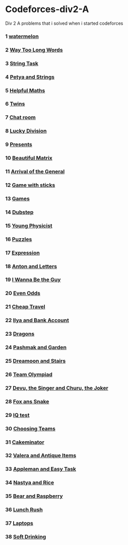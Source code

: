 # Codeforces-div2-A

Div 2 A problems that i solved when i started codeforces

### 1 [watermelon](http://codeforces.com/contest/4/problem/A)

### 2 [Way Too Long Words](http://codeforces.com/contest/71/problem/A)

### 3 [String Task](http://codeforces.com/problemset/problem/118/A)

### 4 [Petya and Strings](http://codeforces.com/problemset/problem/112/A)

### 5 [Helpful Maths](https://codeforces.com/problemset/problem/339/A)

### 6 [Twins](https://codeforces.com/contest/160/problem/A)

### 7 [Chat room](https://codeforces.com/problemset/problem/58/A)

### 8 [Lucky Division](https://codeforces.com/contest/122/problem/A)

### 9 [Presents](https://codeforces.com/problemset/problem/136/A)

### 10 [Beautiful Matrix](https://codeforces.com/problemset/problem/263/A)

### 11 [Arrival of the General](https://codeforces.com/contest/144/problem/A)

### 12 [Game with sticks](https://codeforces.com/problemset/problem/451/A)

### 13 [Games](https://codeforces.com/problemset/problem/268/A)

### 14 [Dubstep](https://codeforces.com/problemset/problem/208/A)

### 15 [Young Physicist](https://codeforces.com/contest/69/problem/A)

### 16 [Puzzles](https://codeforces.com/contest/337/problem/A)

### 17 [Expression](https://codeforces.com/contest/479/problem/A)

### 18 [Anton and Letters](https://codeforces.com/contest/443/problem/A)

### 19 [ I Wanna Be the Guy](https://codeforces.com/problemset/problem/469/A)

### 20 [Even Odds](https://codeforces.com/contest/318/problem/A)

### 21 [Cheap Travel](https://codeforces.com/contest/466/problem/A)

### 22 [Ilya and Bank Account](https://codeforces.com/contest/313/problem/A)

### 23 [Dragons](https://codeforces.com/contest/230/problem/A)

### 24 [Pashmak and Garden](https://codeforces.com/problemset/problem/459/A)

### 25 [Dreamoon and Stairs](https://codeforces.com/contest/476/problem/A)

### 26 [Team Olympiad](https://codeforces.com/problemset/problem/490/A)

### 27 [Devu, the Singer and Churu, the Joker](https://codeforces.com/contest/439/problem/A)

### 28 [Fox ans Snake](https://codeforces.com/problemset/problem/510/A)

### 29 [IQ test](https://codeforces.com/problemset/problem/25/A)

### 30 [Choosing Teams](https://codeforces.com/problemset/problem/432/A)

### 31 [Cakeminator](https://codeforces.com/problemset/problem/330/A)

### 32 [Valera and Antique Items](https://codeforces.com/problemset/problem/441/A)

### 33 [Appleman and Easy Task](https://codeforces.com/contest/462/problem/A)

### 34 [Nastya and Rice](https://codeforces.com/contest/1341/problem/A)

### 35 [ Bear and Raspberry](https://codeforces.com/contest/385/problem/A)

### 36 [Lunch Rush](https://codeforces.com/problemset/problem/276/A)

### 37 [Laptops](https://codeforces.com/contest/456/problem/A)

### 38 [Soft Drinking](https://codeforces.com/contest/151/problem/A)
